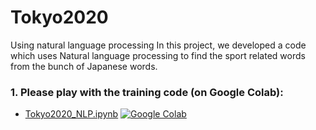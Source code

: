 # Tokyo2020
Using natural language processing
In this project, we developed a code which uses Natural language processing to find the sport related words from the bunch of Japanese words.


### 1. Please play with the training code (on Google Colab):

- [Tokyo2020_NLP.ipynb](https://colab.research.google.com/drive/1G8DdUfmcpAEEdp4hc1GysumJs3fEsMq2)  [![Google Colab](https://colab.research.google.com/assets/colab-badge.svg)](https://colab.research.google.com/drive/1Au-ZpwELQndfc-gSjH4qCV_wL5mLfif-?usp=sharing)
